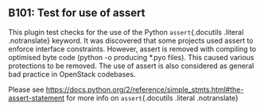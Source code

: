 B101: Test for use of assert
----------------------------

This plugin test checks for the use of the Python `assert`{.docutils
.literal .notranslate} keyword. It was discovered that some projects
used assert to enforce interface constraints. However, assert is removed
with compiling to optimised byte code (python -o producing \*.pyo
files). This caused various protections to be removed. The use of assert
is also considered as general bad practice in OpenStack codebases.

Please see
<https://docs.python.org/2/reference/simple_stmts.html#the-assert-statement>
for more info on `assert`{.docutils .literal .notranslate}
